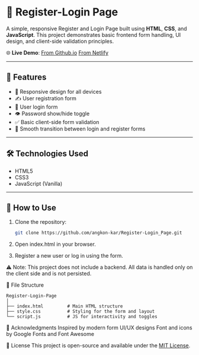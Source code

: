 # 🔐 Register-Login Page

A simple, responsive Register and Login Page built using **HTML**, **CSS**, and **JavaScript**. This project demonstrates basic frontend form handling, UI design, and client-side validation principles.

🌐 **Live Demo**: [From Github.io](https://angkon-kar.github.io/Register-Login_Page/) 
                  [From Netlify](https://akregisterloginpage2.netlify.app/)
                  
---

## 🚀 Features

- 📱 Responsive design for all devices
- ✍️ User registration form
- 🔑 User login form
- 👁️ Password show/hide toggle
- ✅ Basic client-side form validation
- 🔄 Smooth transition between login and register forms

---

## 🛠️ Technologies Used

- HTML5
- CSS3
- JavaScript (Vanilla)

---

## 🧩 How to Use

1. Clone the repository:
   ```bash
   git clone https://github.com/angkon-kar/Register-Login_Page.git

2.  Open index.html in your browser.

3. Register a new user or log in using the form.

⚠️ Note: This project does not include a backend. All data is handled only on the client side and is not persisted.


📁 File Structure
```
Register-Login-Page
│
├── index.html         # Main HTML structure
├── style.css          # Styling for the form and layout
└── script.js          # JS for interactivity and toggles
```

🙌 Acknowledgments
Inspired by modern form UI/UX designs
Font and icons by Google Fonts and Font Awesome

📃 License
This project is open-source and available under the [MIT License](https://github.com/Angkon-Kar/LICENSE).
